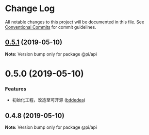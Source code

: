 # Change Log

All notable changes to this project will be documented in this file.
See [Conventional Commits](https://conventionalcommits.org) for commit guidelines.

## [0.5.1](https://github.com/ckdlbc/pi/compare/v0.5.0...v0.5.1) (2019-05-10)

**Note:** Version bump only for package @pi/api





# 0.5.0 (2019-05-10)


### Features

* 初始化工程，改造至可开源 ([bddedea](https://github.com/ckdlbc/pi/commit/bddedea))





## 0.4.8 (2019-05-10)

**Note:** Version bump only for package @pi/api
